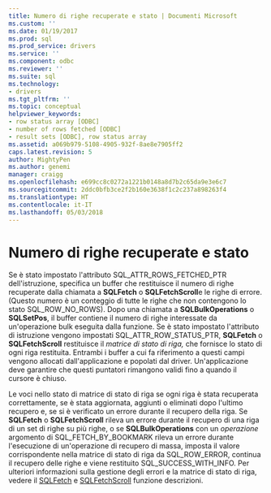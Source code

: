 ```yaml
---
title: Numero di righe recuperate e stato | Documenti Microsoft
ms.custom: ''
ms.date: 01/19/2017
ms.prod: sql
ms.prod_service: drivers
ms.service: ''
ms.component: odbc
ms.reviewer: ''
ms.suite: sql
ms.technology:
- drivers
ms.tgt_pltfrm: ''
ms.topic: conceptual
helpviewer_keywords:
- row status array [ODBC]
- number of rows fetched [ODBC]
- result sets [ODBC], row status array
ms.assetid: a069b979-5108-4905-932f-8ae8e7905ff2
caps.latest.revision: 5
author: MightyPen
ms.author: genemi
manager: craigg
ms.openlocfilehash: e699cc8c0272a1221b0148a8d7b2c65da9e3e6c7
ms.sourcegitcommit: 2ddc0bfb3ce2f2b160e3638f1c2c237a898263f4
ms.translationtype: HT
ms.contentlocale: it-IT
ms.lasthandoff: 05/03/2018
---
```

# <a name="number-of-rows-fetched-and-status"></a>Numero di righe recuperate e stato
Se è stato impostato l'attributo SQL_ATTR_ROWS_FETCHED_PTR dell'istruzione, specifica un buffer che restituisce il numero di righe recuperate dalla chiamata a **SQLFetch** o **SQLFetchScroll**e le righe di errore. (Questo numero è un conteggio di tutte le righe che non contengono lo stato SQL_ROW_NO_ROWS). Dopo una chiamata a **SQLBulkOperations** o **SQLSetPos**, il buffer contiene il numero di righe interessate da un'operazione bulk eseguita dalla funzione. Se è stato impostato l'attributo di istruzione vengono impostati SQL_ATTR_ROW_STATUS_PTR, **SQLFetch** o **SQLFetchScroll** restituisce il *matrice di stato di riga,* che fornisce lo stato di ogni riga restituita. Entrambi i buffer a cui fa riferimento a questi campi vengono allocati dall'applicazione e popolati dal driver. Un'applicazione deve garantire che questi puntatori rimangono validi fino a quando il cursore è chiuso.  
  
 Le voci nello stato di matrice di stato di riga se ogni riga è stata recuperata correttamente, se è stata aggiornata, aggiunti o eliminati dopo l'ultimo recupero e, se si è verificato un errore durante il recupero della riga. Se **SQLFetch** o **SQLFetchScroll** rileva un errore durante il recupero di una riga di un set di righe su più righe, o se **SQLBulkOperations** con un *operazione*  argomento di SQL_FETCH_BY_BOOKMARK rileva un errore durante l'esecuzione di un'operazione di recupero di massa, imposta il valore corrispondente nella matrice di stato di riga da SQL_ROW_ERROR, continua il recupero delle righe e viene restituito SQL_SUCCESS_WITH_INFO. Per ulteriori informazioni sulla gestione degli errori e la matrice di stato di riga, vedere il [SQLFetch](../../../odbc/reference/syntax/sqlfetch-function.md) e [SQLFetchScroll](../../../odbc/reference/syntax/sqlfetchscroll-function.md) funzione descrizioni.

